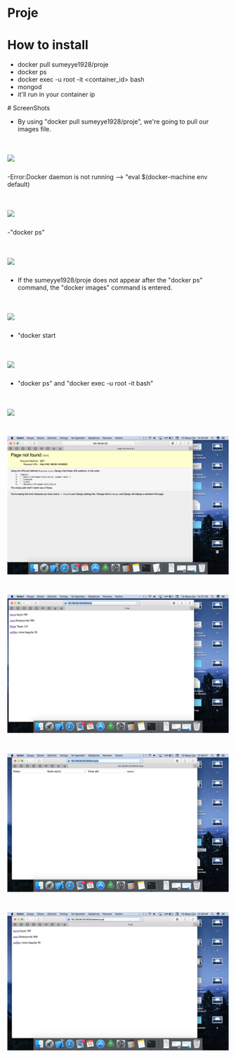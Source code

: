 # Proje

# How to install 

- docker pull sumeyye1928/proje
- docker ps
- docker exec -u root -it <container_id> bash
- mongod
- it'll run in your container ip


# ScreenShots

- By using "docker pull sumeyye1928/proje", we're going to pull our images file.
# ![](images/1.png)

-Error:Docker daemon is not running --> "eval $(docker-machine env default)
# ![](images/2.png)

-"docker ps"
# ![](images/3.png)

- If the sumeyye1928/proje does not appear after the "docker ps" command, the "docker images" command is entered.
# ![](images/4.png)

- "docker start <Images ID>
# ![](images/5.png)

- "docker ps" and "docker exec -u root -it <Container ID> bash"
# ![](images/6.png)

# ![](images/7.png)

# ![](images/8.png)

# ![](images/9.png)

# ![](images/10.png)
